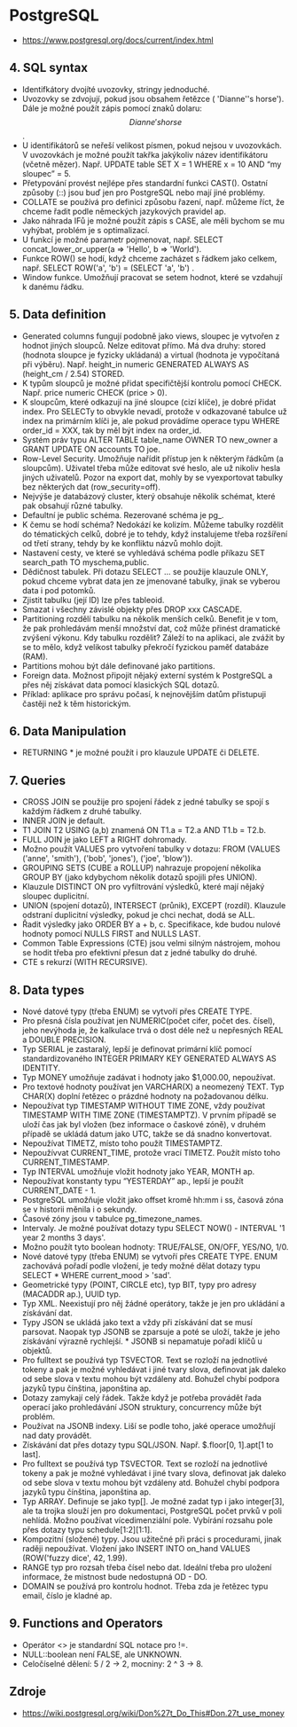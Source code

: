 # PostgreSQL
* https://www.postgresql.org/docs/current/index.html

## 4. SQL syntax
* Identifkátory dvojíté uvozovky, stringy jednoduché. 
* Uvozovky se zdvojují, pokud jsou obsahem řetězce ( 'Dianne''s horse'). Dále je možné použít zápis pomocí znaků dolaru: $$Dianne's horse$$.
* U identifikátorů se neřeší velikost písmen, pokud nejsou v uvozovkách. V uvozovkách je možné použít takřka jakýkoliv název identifikátoru (včetně mězer). Např. UPDATE table SET X = 1 WHERE x = 10 AND “my sloupec” = 5.
* Přetypování provést nejlépe přes standardní funkci CAST(). Ostatní způsoby (::) jsou buď jen pro PostgreSQL nebo mají jiné problémy.
* COLLATE se používá pro definici způsobu řazení, např. můžeme říct, že chceme řadit podle německých jazykových pravidel ap.
* Jako náhrada IFů je možné použít zápis s CASE, ale měli bychom se mu vyhýbat, problém je s optimalizací.
* U funkcí je možné parametr pojmenovat, např. SELECT concat_lower_or_upper(a => 'Hello', b => 'World').
* Funkce ROW() se hodí, když chceme zacházet s řádkem jako celkem, např. SELECT ROW('a', 'b') = (SELECT 'a', 'b') .
* Window funkce. Umožňují pracovat se setem hodnot, které se vzdahují k danému řádku.

## 5. Data definition
* Generated columns fungují podobně jako views, sloupec je vytvořen z hodnot jiných sloupců. Nelze editovat přímo. Má dva druhy: stored (hodnota sloupce je fyzicky ukládaná) a virtual (hodnota je vypočítaná při výběru). Např. height_in numeric GENERATED ALWAYS AS (height_cm / 2.54) STORED. 
* K typům sloupců je možné přidat specifičtější kontrolu pomocí CHECK. Např. price numeric CHECK (price > 0).
* K sloupcům, které odkazují na jiné sloupce (cizí klíče), je dobré přidat index. Pro SELECTy to obvykle nevadí, protože v odkazované tabulce už index na primárním klíči je, ale pokud provádíme operace typu WHERE order_id = XXX, tak by měl být index na order_id.
* Systém práv typu ALTER TABLE table_name OWNER TO new_owner a GRANT UPDATE ON accounts TO joe.
* Row-Level Security. Umožňuje nařídit přístup jen k některým řádkům (a sloupcům). Uživatel třeba může editovat své heslo, ale už nikoliv hesla jiných uživatelů. Pozor na export dat, mohly by se vyexportovat tabulky bez některých dat (row_security=off).
* Nejvýše je databázový cluster, který obsahuje několik schémat, které pak obsahují různé tabulky.
* Defaultní je public schéma. Rezerované schéma je pg_.
* K čemu se hodí schéma? Nedokází ke kolizím. Můžeme tabulky rozdělit do tématických celků, dobré je to tehdy, když instalujeme třeba rozšíření od třetí strany, tehdy by ke konfliktu názvů mohlo dojít.
* Nastavení cesty, ve které se vyhledává schéma podle příkazu SET search_path TO myschema,public.
* Dědičnost tabulek. Při dotazu SELECT … se použije klauzule ONLY, pokud chceme vybrat data jen ze jmenované tabulky, jinak se vyberou data i pod potomků.
* Zjistit tabulku (její ID) lze přes tableoid.
* Smazat i všechny závislé objekty přes DROP xxx CASCADE. 
* Partitioning rozdělí tabulku na několik menších celků. Benefit je v tom, že pak prohledávám menší množství dat, což může přinést dramatické zvýšení výkonu. Kdy tabulku rozdělit? Záleží to na aplikaci, ale zvážit by se to mělo, když velikost tabulky překročí fyzickou paměť databáze (RAM).
* Partitions mohou být dále definované jako partitions.
* Foreign data. Možnost připojit nějaký externí systém k PostgreSQL a přes něj získávat data pomocí klasických SQL dotazů.
* Příklad: aplikace pro správu počasí, k nejnovějším datům přistupuji častěji než k těm historickým.

## 6. Data Manipulation
* RETURNING * je možné použít i pro klauzule UPDATE či DELETE.

## 7. Queries
* CROSS JOIN se použije pro spojení řádek z jedné tabulky se spojí s každým řádkem z druhé tabulky.
* INNER JOIN je default.
* T1 JOIN T2 USING (a,b) znamená ON T1.a = T2.a AND T1.b = T2.b.
* FULL JOIN je jako LEFT a RIGHT dohromady.
* Možno použít VALUES pro vytvoření tabulky v dotazu: FROM (VALUES ('anne', 'smith'), ('bob', 'jones'), ('joe', 'blow')).
* GROUPING SETS (CUBE a ROLLUP) nahrazuje propojení několika GROUP BY (jako kdybychom několik dotazů spojili přes UNION).
* Klauzule DISTINCT ON pro vyfiltrování výsledků, které mají nějaký sloupec duplicitní.
* UNION (spojení dotazů), INTERSECT (průnik), EXCEPT (rozdíl). Klauzule odstraní duplicitní výsledky, pokud je chci nechat, dodá se ALL.
* Řadit výsledky jako ORDER BY a + b, c. Specifikace, kde budou nulové hodnoty pomocí NULLS FIRST and NULLS LAST.
* Common Table Expressions (CTE) jsou velmi silným nástrojem, mohou se hodit třeba pro efektivní přesun dat z jedné tabulky do druhé.
* CTE s rekurzí (WITH RECURSIVE).

## 8. Data types
* Nové datové typy (třeba ENUM) se vytvoří přes CREATE TYPE.
* Pro přesná čísla používat jen NUMERIC(počet cifer, počet des. čísel), jeho nevýhoda je, že kalkulace trvá o dost déle než u nepřesných REAL a DOUBLE PRECISION.
* Typ SERIAL je zastaralý, lepší je definovat primární klíč pomocí standardizovaného INTEGER PRIMARY KEY GENERATED ALWAYS AS IDENTITY.
* Typ MONEY umožňuje zadávat i hodnoty jako $1,000.00, nepoužívat.
* Pro textové hodnoty používat jen VARCHAR(X) a neomezený TEXT. Typ CHAR(X) doplní řetězec o prázdné hodnoty na požadovanou délku.
* Nepoužívat typ TIMESTAMP WITHOUT TIME ZONE, vždy používat TIMESTAMP WITH TIME ZONE (TIMESTAMPTZ). V prvním případě se uloží čas jak byl vložen (bez informace o časkové zóně), v druhém případě se ukládá datum jako UTC, takže se dá snadno konvertovat.
* Nepoužívat TIMETZ, místo toho použít TIMESTAMPTZ. 
* Nepoužívvat CURRENT_TIME, protože vrací TIMETZ. Použít místo toho CURRENT_TIMESTAMP.
* Typ INTERVAL umožňuje vložit hodnoty jako YEAR, MONTH ap.
* Nepoužívat konstanty typu “YESTERDAY” ap., lepší je použít CURRENT_DATE - 1.
* PostgreSQL umožňuje vložit jako offset kromě hh:mm i ss, časová zóna se v historii měnila i o sekundy.
* Časové zóny jsou v tabulce pg_timezone_names.
* Intervaly. Je možné používat dotazy typu SELECT NOW() - INTERVAL '1 year 2 months 3 days'.
* Možno použít tyto boolean hodnoty: TRUE/FALSE, ON/OFF, YES/NO, 1/0.
* Nové datové typy (třeba ENUM) se vytvoří přes CREATE TYPE. ENUM zachovává pořadí podle vložení, je tedy možné dělat dotazy typu SELECT * WHERE current_mood > 'sad'.
* Geometrické typy (POINT, CIRCLE etc), typ BIT, typy pro adresy (MACADDR ap.), UUID typ.
* Typ XML. Neexistují pro něj žádné operátory, takže je jen pro ukládání a získávání dat.
* Typy JSON se ukládá jako text a vždy při získávání dat se musí parsovat. Naopak typ JSONB se zparsuje a poté se uloží, takže je jeho získávání výrazně rychlejší. * JSONB si nepamatuje pořadí klíčů u objektů. 
* Pro fulltext se používá typ TSVECTOR. Text se rozloží na jednotlivé tokeny a pak je možné vyhledávat i jiné tvary slova, definovat jak daleko od sebe slova v textu mohou být vzdáleny atd. Bohužel chybí podpora jazyků typu čínština, japonština ap.
* Dotazy zamykají celý řádek. Takže když je potřeba provádět řada operací jako prohledávání JSON struktury, concurrency může být problém.
* Používat na JSONB indexy. Liší se podle toho, jaké operace umožňují nad daty provádět.
* Získávání dat přes dotazy typu SQL/JSON. Např. $.floor[0, 1].apt[1 to last].
* Pro fulltext se používá typ TSVECTOR. Text se rozloží na jednotlivé tokeny a pak je možné vyhledávat i jiné tvary slova, definovat jak daleko od sebe slova v textu mohou být vzdáleny atd. Bohužel chybí podpora jazyků typu čínština, japonština ap.
* Typ ARRAY. Definuje se jako typ[]. Je možné zadat typ i jako integer[3], ale ta trojka slouží jen pro dokumentaci, PostgreSQL počet prvků v poli nehlídá.  Možno používat vícedimenziální pole. Vybírání rozsahu pole přes dotazy typu schedule[1:2][1:1].
* Kompozitní (složené) typy. Jsou užitečné při práci s procedurami, jinak raději nepoužívat. Vložení jako INSERT INTO on_hand VALUES (ROW('fuzzy dice', 42, 1.99).
* RANGE typ pro rozsah třeba čísel nebo dat. Ideální třeba pro uložení informace, že mistnost bude nedostupná OD - DO.
* DOMAIN se používá pro kontrolu hodnot. Třeba zda je řetězec typu email, číslo je kladné ap.

## 9. Functions and Operators
* Operátor <> je standardní SQL notace pro !=.
* NULL::boolean není FALSE, ale UNKNOWN.
* Celočíselné dělení: 5 / 2 → 2, mocniny: 2 ^ 3 → 8.

## Zdroje
* https://wiki.postgresql.org/wiki/Don%27t_Do_This#Don.27t_use_money 
